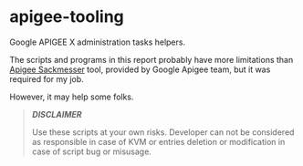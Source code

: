 # apigee-tooling

Google APIGEE X administration tasks helpers.

The scripts and programs in this report probably have more limitations than [Apigee Sackmesser](https://github.com/apigee/devrel/tree/main/tools/apigee-sackmesser) tool, provided by Google Apigee team, but it was required for my job.

However, it may help some folks.

> **_DISCLAIMER_**
>
> Use these scripts at your own risks. Developer can not be considered as responsible in case of KVM or entries deletion or modification in case of script bug or misusage.
